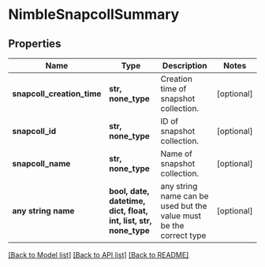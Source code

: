 # NimbleSnapcollSummary


## Properties
Name | Type | Description | Notes
------------ | ------------- | ------------- | -------------
**snapcoll_creation_time** | **str, none_type** | Creation time of snapshot collection. | [optional] 
**snapcoll_id** | **str, none_type** | ID of snapshot collection. | [optional] 
**snapcoll_name** | **str, none_type** | Name of snapshot collection. | [optional] 
**any string name** | **bool, date, datetime, dict, float, int, list, str, none_type** | any string name can be used but the value must be the correct type | [optional]

[[Back to Model list]](../README.md#documentation-for-models) [[Back to API list]](../README.md#documentation-for-api-endpoints) [[Back to README]](../README.md)



